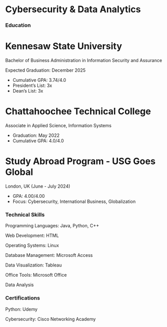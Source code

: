 # Cybersecurity  & Data Analytics

### Education
# Kennesaw State University
Bachelor of Business Administration in Information Security and Assurance

Expected Graduation: December 2025
- Cumulative GPA: 3.74/4.0
- President’s List: 3x
- Dean’s List: 3x

# Chattahoochee Technical College
Associate in Applied Science, Information Systems

- Graduation: May 2022
- Cumulative GPA: 4.0/4.0

# Study Abroad Program - USG Goes Global
London, UK (June - July 2024)

- GPA: 4.00/4.00
- Focus: Cybersecurity, International Business, Globalization

### Technical Skills
Programming Languages: Java, Python, C++

Web Development: HTML

Operating Systems: Linux

Database Management: Microsoft Access

Data Visualization: Tableau

Office Tools: Microsoft Office

Data Analysis

### Certifications
Python: Udemy

Cybersecurity: Cisco Networking Academy
